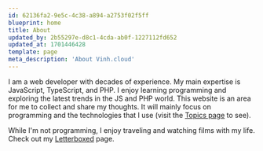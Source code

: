 ```yaml
---
id: 62136fa2-9e5c-4c38-a894-a2753f02f5ff
blueprint: home
title: About
updated_by: 2b55297e-d8c1-4cda-ab0f-1227112fd652
updated_at: 1701446428
template: page
meta_description: 'About Vinh.cloud'
---
```

I am a web developer with decades of experience. My main expertise is JavaScript, TypeScript, and PHP. I enjoy learning programming and exploring the latest trends in the JS and PHP world. This website is an area for me to collect and share my thoughts. It will mainly focus on programming and the technologies that I use (visit the [Topics page](/topics) to see).

While I'm not programming, I enjoy traveling and watching films with my life. Check out my [Letterboxed](https://letterboxd.com/Vinh_P/) page.